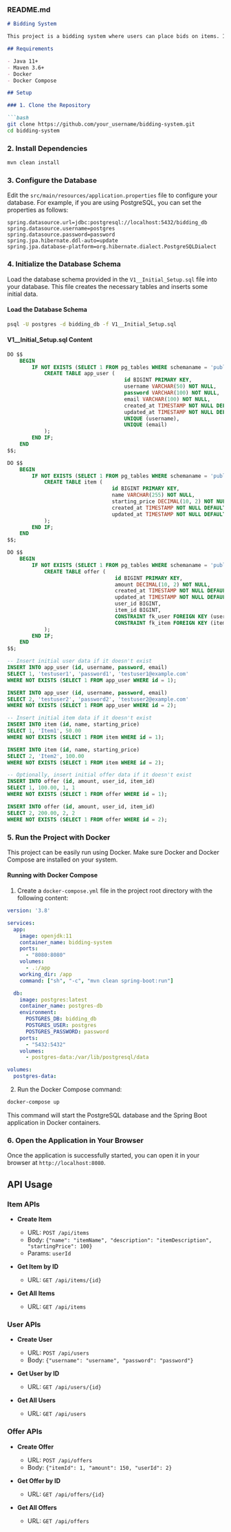 ### README.md

```markdown
# Bidding System

This project is a bidding system where users can place bids on items. It is developed using Spring Boot and can be run using Docker.

## Requirements

- Java 11+
- Maven 3.6+
- Docker
- Docker Compose

## Setup

### 1. Clone the Repository

```bash
git clone https://github.com/your_username/bidding-system.git
cd bidding-system
```

### 2. Install Dependencies

```bash
mvn clean install
```

### 3. Configure the Database

Edit the `src/main/resources/application.properties` file to configure your database. For example, if you are using PostgreSQL, you can set the properties as follows:

```properties
spring.datasource.url=jdbc:postgresql://localhost:5432/bidding_db
spring.datasource.username=postgres
spring.datasource.password=password
spring.jpa.hibernate.ddl-auto=update
spring.jpa.database-platform=org.hibernate.dialect.PostgreSQLDialect
```

### 4. Initialize the Database Schema

Load the database schema provided in the `V1__Initial_Setup.sql` file into your database. This file creates the necessary tables and inserts some initial data.

#### Load the Database Schema

```bash
psql -U postgres -d bidding_db -f V1__Initial_Setup.sql
```

#### V1__Initial_Setup.sql Content

```sql
DO $$
    BEGIN
        IF NOT EXISTS (SELECT 1 FROM pg_tables WHERE schemaname = 'public' AND tablename = 'app_user') THEN
            CREATE TABLE app_user (
                                      id BIGINT PRIMARY KEY,
                                      username VARCHAR(50) NOT NULL,
                                      password VARCHAR(100) NOT NULL,
                                      email VARCHAR(100) NOT NULL,
                                      created_at TIMESTAMP NOT NULL DEFAULT CURRENT_TIMESTAMP,
                                      updated_at TIMESTAMP NOT NULL DEFAULT CURRENT_TIMESTAMP,
                                      UNIQUE (username),
                                      UNIQUE (email)
            );
        END IF;
    END
$$;

DO $$
    BEGIN
        IF NOT EXISTS (SELECT 1 FROM pg_tables WHERE schemaname = 'public' AND tablename = 'item') THEN
            CREATE TABLE item (
                                  id BIGINT PRIMARY KEY,
                                  name VARCHAR(255) NOT NULL,
                                  starting_price DECIMAL(10, 2) NOT NULL,
                                  created_at TIMESTAMP NOT NULL DEFAULT CURRENT_TIMESTAMP,
                                  updated_at TIMESTAMP NOT NULL DEFAULT CURRENT_TIMESTAMP
            );
        END IF;
    END
$$;

DO $$
    BEGIN
        IF NOT EXISTS (SELECT 1 FROM pg_tables WHERE schemaname = 'public' AND tablename = 'offer') THEN
            CREATE TABLE offer (
                                   id BIGINT PRIMARY KEY,
                                   amount DECIMAL(10, 2) NOT NULL,
                                   created_at TIMESTAMP NOT NULL DEFAULT CURRENT_TIMESTAMP,
                                   updated_at TIMESTAMP NOT NULL DEFAULT CURRENT_TIMESTAMP,
                                   user_id BIGINT,
                                   item_id BIGINT,
                                   CONSTRAINT fk_user FOREIGN KEY (user_id) REFERENCES app_user (id),
                                   CONSTRAINT fk_item FOREIGN KEY (item_id) REFERENCES item (id)
            );
        END IF;
    END
$$;

-- Insert initial user data if it doesn't exist
INSERT INTO app_user (id, username, password, email)
SELECT 1, 'testuser1', 'password1', 'testuser1@example.com'
WHERE NOT EXISTS (SELECT 1 FROM app_user WHERE id = 1);

INSERT INTO app_user (id, username, password, email)
SELECT 2, 'testuser2', 'password2', 'testuser2@example.com'
WHERE NOT EXISTS (SELECT 1 FROM app_user WHERE id = 2);

-- Insert initial item data if it doesn't exist
INSERT INTO item (id, name, starting_price)
SELECT 1, 'Item1', 50.00
WHERE NOT EXISTS (SELECT 1 FROM item WHERE id = 1);

INSERT INTO item (id, name, starting_price)
SELECT 2, 'Item2', 100.00
WHERE NOT EXISTS (SELECT 1 FROM item WHERE id = 2);

-- Optionally, insert initial offer data if it doesn't exist
INSERT INTO offer (id, amount, user_id, item_id)
SELECT 1, 100.00, 1, 1
WHERE NOT EXISTS (SELECT 1 FROM offer WHERE id = 1);

INSERT INTO offer (id, amount, user_id, item_id)
SELECT 2, 200.00, 2, 2
WHERE NOT EXISTS (SELECT 1 FROM offer WHERE id = 2);
```

### 5. Run the Project with Docker

This project can be easily run using Docker. Make sure Docker and Docker Compose are installed on your system.

#### Running with Docker Compose

1. Create a `docker-compose.yml` file in the project root directory with the following content:

```yaml
version: '3.8'

services:
  app:
    image: openjdk:11
    container_name: bidding-system
    ports:
      - "8080:8080"
    volumes:
      - .:/app
    working_dir: /app
    command: ["sh", "-c", "mvn clean spring-boot:run"]

  db:
    image: postgres:latest
    container_name: postgres-db
    environment:
      POSTGRES_DB: bidding_db
      POSTGRES_USER: postgres
      POSTGRES_PASSWORD: password
    ports:
      - "5432:5432"
    volumes:
      - postgres-data:/var/lib/postgresql/data

volumes:
  postgres-data:
```

2. Run the Docker Compose command:

```bash
docker-compose up
```

This command will start the PostgreSQL database and the Spring Boot application in Docker containers.

### 6. Open the Application in Your Browser

Once the application is successfully started, you can open it in your browser at `http://localhost:8080`.

## API Usage

### Item APIs

- **Create Item**
  - URL: `POST /api/items`
  - Body: `{"name": "itemName", "description": "itemDescription", "startingPrice": 100}`
  - Params: `userId`

- **Get Item by ID**
  - URL: `GET /api/items/{id}`

- **Get All Items**
  - URL: `GET /api/items`

### User APIs

- **Create User**
  - URL: `POST /api/users`
  - Body: `{"username": "username", "password": "password"}`

- **Get User by ID**
  - URL: `GET /api/users/{id}`

- **Get All Users**
  - URL: `GET /api/users`

### Offer APIs

- **Create Offer**
  - URL: `POST /api/offers`
  - Body: `{"itemId": 1, "amount": 150, "userId": 2}`

- **Get Offer by ID**
  - URL: `GET /api/offers/{id}`

- **Get All Offers**
  - URL: `GET /api/offers`

